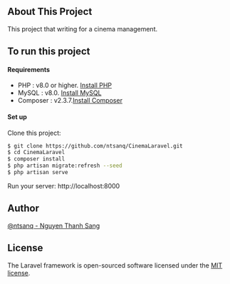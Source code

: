 ## About This Project

This project that writing for a cinema management. 

## To run this project

#### Requirements
- PHP : v8.0 or higher. [Install PHP](https://nextgentips.com/2022/01/31/how-to-install-php-8-1-on-ubuntu-20-04/?noamp=mobile)
- MySQL : v8.0. [Install MySQL](https://www.digitalocean.com/community/tutorials/how-to-install-mysql-on-ubuntu-20-04)
- Composer : v2.3.7.[Install Composer](https://www.digitalocean.com/community/tutorials/how-to-install-and-use-composer-on-ubuntu-20-04)

#### Set up

Clone this project:
```sh  
$ git clone https://github.com/ntsanq/CinemaLaravel.git
$ cd CinemaLaravel
$ composer install
$ php artisan migrate:refresh --seed
$ php artisan serve
``` 
Run your server: http://localhost:8000

## Author
[@ntsanq - Nguyen Thanh Sang](https://github.com/ntsanq)

## License

The Laravel framework is open-sourced software licensed under the [MIT license](https://opensource.org/licenses/MIT).
